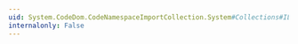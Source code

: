 ```yaml
---
uid: System.CodeDom.CodeNamespaceImportCollection.System#Collections#IList#IsFixedSize
internalonly: False
---
```

